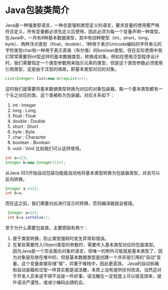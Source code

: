 
# Java包装类简介 


Java是一种强类型语言，一种总是强制类型定义的语言，要求变量的使用要严格符合定义，所有变量都必须先定义后使用，因此必须为每一个变量声明一种类型。在Java中，一共有8种基本数据类型，其中有四种整型（int，short，long，byte）、两种浮点类型（float，double）、1种用于表示Unicode编码的字符单元的字符类型char和一种用于表示真值（布尔值）的boolean类型。但在实际使用中我们常常需要将int型这样的基本数据类型，转换成对象。例如在使用泛型程序设计时，我们需要指定一个类型参数用来指示元素的类型，但是这个类型参数必须使用引用类型，这是由于泛型的缘故，即基本类型对应的对象。
 ```java
 List<Integer> list=new ArrayList<>();
 ```
这时我们就需要将基本数据类型转换为对应的对象包装器，每一个基本类型都有一个与之对应的类，这个类被称为包装器。对应关系如下：

 1. int       :         Integer
 2. long    :        Long
 3. float       :      Float
 4. double    :     Double
 5. short       :     Short
 6. byte        :      Byte
 7. char        :      Character
 8. boolean   :     Boolean
 9. void       :       Void
 比如我们可以这样使用。
```java
int a=123;
Integer b=new Integer(123);
```
从Java SE5开始自动包装功能能自动地将基本类型转换为包装器类型，并且可以反向转换。
```java
Integer a =123;
int b=a;
```
而在这之前，我们需要对此进行显示的转换，否则编译器就会报错。
```java
 Integer a=123;
 int b=a.intValue();
```
至于为什么需要包装类，主要原因有两个：
1. 便于类型转换，防止类型强转时发生异常和错误。
2. 在某些需要传入Object类型的参数时，需要传入基本类型对应的包装类型。
因为Java是一个完全面向对象的语言，但唯一的例外可能就是基本类型了，因为对象是存放在堆中的，但是基本数据类型是创建一个并非是引用的“自动”变量。这个变量直接存储"值"，并置于堆栈中，因此更高效。
Java的自动拆箱和自动装箱和泛型一样其实都是语法糖，本质上没有提供任何改进，当然这对于开发人员来说不得不说是一件好事，语法糖在一定程度上可以提高效率，提升语法严谨性，或减少编码出错机会。
    






